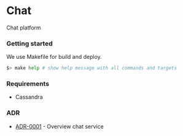 # Chat

Chat platform

### Getting started

We use Makefile for build and deploy.

```bash
$> make help # show help message with all commands and targets
```

### Requirements

- Cassandra

### ADR

- [ADR-0001](./docs/ADR/decisions/0001-overview.md) - Overview chat service
